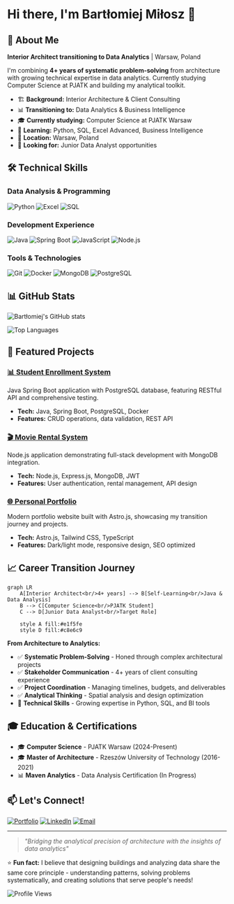 # Hi there, I'm Bartłomiej Miłosz 👋

## 🎯 About Me
**Interior Architect transitioning to Data Analytics** | Warsaw, Poland

I'm combining **4+ years of systematic problem-solving** from architecture with growing technical expertise in data analytics. Currently studying Computer Science at PJATK and building my analytical toolkit.

- 🏗️ **Background:** Interior Architecture & Client Consulting
- 📊 **Transitioning to:** Data Analytics & Business Intelligence  
- 🎓 **Currently studying:** Computer Science at PJATK Warsaw
- 🌱 **Learning:** Python, SQL, Excel Advanced, Business Intelligence
- 📍 **Location:** Warsaw, Poland
- 💼 **Looking for:** Junior Data Analyst opportunities

## 🛠️ Technical Skills

### Data Analysis & Programming
![Python](https://img.shields.io/badge/Python-3776AB?style=flat&logo=python&logoColor=white)
![Excel](https://img.shields.io/badge/Microsoft_Excel-217346?style=flat&logo=microsoft-excel&logoColor=white)
![SQL](https://img.shields.io/badge/SQL-4479A1?style=flat&logo=postgresql&logoColor=white)

### Development Experience
![Java](https://img.shields.io/badge/Java-ED8B00?style=flat&logo=java&logoColor=white)
![Spring Boot](https://img.shields.io/badge/Spring_Boot-6DB33F?style=flat&logo=spring&logoColor=white)
![JavaScript](https://img.shields.io/badge/JavaScript-F7DF1E?style=flat&logo=javascript&logoColor=black)
![Node.js](https://img.shields.io/badge/Node.js-43853D?style=flat&logo=node.js&logoColor=white)

### Tools & Technologies
![Git](https://img.shields.io/badge/Git-F05032?style=flat&logo=git&logoColor=white)
![Docker](https://img.shields.io/badge/Docker-2496ED?style=flat&logo=docker&logoColor=white)
![MongoDB](https://img.shields.io/badge/MongoDB-4EA94B?style=flat&logo=mongodb&logoColor=white)
![PostgreSQL](https://img.shields.io/badge/PostgreSQL-316192?style=flat&logo=postgresql&logoColor=white)

## 📊 GitHub Stats

<div>

![Bartłomiej's GitHub stats](https://github-readme-stats.vercel.app/api?username=bartlomiej-milosz&show_icons=true&theme=default&hide_border=true&count_private=true)

![Top Languages](https://github-readme-stats.vercel.app/api/top-langs/?username=bartlomiej-milosz&layout=compact&theme=default&hide_border=true)

</div>

## 🚀 Featured Projects

### [📊 Student Enrollment System](https://github.com/bartlomiejMilosz/student-enrollment-app)
Java Spring Boot application with PostgreSQL database, featuring RESTful API and comprehensive testing.
- **Tech:** Java, Spring Boot, PostgreSQL, Docker
- **Features:** CRUD operations, data validation, REST API

### [🎬 Movie Rental System](https://github.com/bartlomiejMilosz/movie-rental-system)
Node.js application demonstrating full-stack development with MongoDB integration.
- **Tech:** Node.js, Express.js, MongoDB, JWT
- **Features:** User authentication, rental management, API design

### [🌐 Personal Portfolio](https://github.com/bartlomiejMilosz/bartlomiej-milosz.github.io)
Modern portfolio website built with Astro.js, showcasing my transition journey and projects.
- **Tech:** Astro.js, Tailwind CSS, TypeScript
- **Features:** Dark/light mode, responsive design, SEO optimized

## 📈 Career Transition Journey

```mermaid
graph LR
    A[Interior Architect<br/>4+ years] --> B[Self-Learning<br/>Java & Data Analysis]
    B --> C[Computer Science<br/>PJATK Student]
    C --> D[Junior Data Analyst<br/>Target Role]
    
    style A fill:#e1f5fe
    style D fill:#c8e6c9
```

**From Architecture to Analytics:**
- ✅ **Systematic Problem-Solving** - Honed through complex architectural projects
- ✅ **Stakeholder Communication** - 4+ years of client consulting experience  
- ✅ **Project Coordination** - Managing timelines, budgets, and deliverables
- ✅ **Analytical Thinking** - Spatial analysis and design optimization
- 🌱 **Technical Skills** - Growing expertise in Python, SQL, and BI tools

## 🎓 Education & Certifications

- 🎓 **Computer Science** - PJATK Warsaw (2024-Present)
- 🎓 **Master of Architecture** - Rzeszów University of Technology (2016-2021)
- 📊 **Maven Analytics** - Data Analysis Certification (In Progress)

## 📫 Let's Connect!

[![Portfolio](https://img.shields.io/badge/Portfolio-255E63?style=for-the-badge&logo=About.me&logoColor=white)](https://bartlomiej-milosz.github.io)
[![LinkedIn](https://img.shields.io/badge/LinkedIn-0077B5?style=for-the-badge&logo=linkedin&logoColor=white)](https://linkedin.com/in/bartlomiej-milosz)
[![Email](https://img.shields.io/badge/Email-D14836?style=for-the-badge&logo=gmail&logoColor=white)](mailto:bartlomiej.milosz@gmail.com)

---

> *"Bridging the analytical precision of architecture with the insights of data analytics"*

⭐ **Fun fact:** I believe that designing buildings and analyzing data share the same core principle - understanding patterns, solving problems systematically, and creating solutions that serve people's needs!

![Profile Views](https://komarev.com/ghpvc/?username=bartlomiejMilosz&color=blue)
